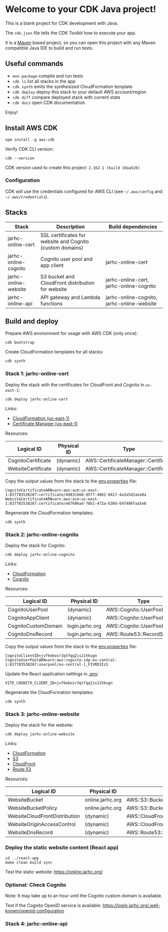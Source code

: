 # Welcome to your CDK Java project!

This is a blank project for CDK development with Java.

The `cdk.json` file tells the CDK Toolkit how to execute your app.

It is a [Maven](https://maven.apache.org/) based project, so you can open this project with any Maven compatible Java IDE to build and run tests.

## Useful commands

* `mvn package`     compile and run tests
* `cdk ls`          list all stacks in the app
* `cdk synth`       emits the synthesized CloudFormation template
* `cdk deploy`      deploy this stack to your default AWS account/region
* `cdk diff`        compare deployed stack with current state
* `cdk docs`        open CDK documentation

Enjoy!

## Install AWS CDK

```shell
npm install -g aws-cdk
```

Verify CDK CLI version:

```shell
cdk --version
```

CDK version used to create this project: `2.162.1 (build 10aa526)`

### Configuration

CDK will use the credentials configured for AWS CLI (see `~/.aws/config` and `~/.aws/credentials`).

## Stacks

| Stack                | Description                                               | Build dependencies                         |
|----------------------|-----------------------------------------------------------|--------------------------------------------|
| jarhc-online-cert    | SSL certificates for website and Cognito (custom domains) |                                            |
| jarhc-online-cognito | Cognito user pool and app client                          | jarhc-online-cert                          |
| jarhc-online-website | S3 bucket and CloudFront distribution for website         | jarhc-online-cert, jarhc-online-cognito    |
| jarhc-online-api     | API gateway and Lambda functions                          | jarhc-online-cognito, jarhc-online-website |

## Build and deploy

Prepare AWS environment for usage with AWS CDK (only once):

```shell
cdk bootstrap
```

Create CloudFormation templates for all stacks:

```shell
cdk synth
```

### Stack 1: jarhc-online-cert

Deploy the stack with the certificates for CloudFront and Cognito in `us-east-1`:

```shell
cdk deploy jarhc-online-cert
```

Links:

* [CloudFormation (us-east-1)](https://us-east-1.console.aws.amazon.com/cloudformation/home?region=us-east-1)
* [Certificate Manager (us-east-1)](https://us-east-1.console.aws.amazon.com/acm/home?region=us-east-1)

Resources:

| Logical ID         | Physical ID | Type                                 |
|--------------------|-------------|--------------------------------------|
| CognitoCertificate | (dynamic)   | AWS::CertificateManager::Certificate |
| WebsiteCertificate | (dynamic)   | AWS::CertificateManager::Certificate |

Copy the output values from the stack to the [env.properties](env.properties) file:

```properties
CognitoCertificateARN=arn:aws:acm:us-east-1:837783538267:certificate/4983cb68-d5f7-4862-8417-4a3a5d2aea8a
WebsiteCertificateARN=arn:aws:acm:us-east-1:837783538267:certificate/e67606ad-78b1-472a-b30d-64f406faa5e8
```

Regenerate the CloudFormation templates:

```shell
cdk synth
```

### Stack 2: jarhc-online-cognito

Deploy the stack for Cognito:

```shell
cdk deploy jarhc-online-cognito
```

Links:

* [CloudFormation](https://eu-central-1.console.aws.amazon.com/cloudformation/home?region=eu-central-1)
* [Cognito](https://eu-central-1.console.aws.amazon.com/cognito/v2/idp/user-pools?region=eu-central-1)

Resources:

| Logical ID          | Physical ID     | Type                         |
|---------------------|-----------------|------------------------------|
| CognitoUserPool     | (dynamic)       | AWS::Cognito::UserPool       |
| CognitoAppClient    | (dynamic)       | AWS::Cognito::UserPoolClient |
| CognitoCustomDomain | login.jarhc.org | AWS::Cognito::UserPoolDomain |
| CognitoDnsRecord    | login.jarhc.org | AWS::Route53::RecordSet      |

Copy the output values from the stack to the [env.properties](env.properties) file:

```properties
CognitoClientID=jvfkebosr3qtfqq2is2ihkugn
CognitoUserPoolARN=arn:aws:cognito-idp:eu-central-1:837783538267:userpool/eu-central-1_FIVRD3IzS
```

Update the React application settings in [.env](../react-app/.env):

```properties
VITE_COGNITO_CLIENT_ID=jvfkebosr3qtfqq2is2ihkugn
```

Regenerate the CloudFormation templates:

```shell
cdk synth
```

### Stack 3: jarhc-online-website

Deploy the stack for the website:

```shell
cdk deploy jarhc-online-website
```

Links:

* [CloudFormation](https://eu-central-1.console.aws.amazon.com/cloudformation/home?region=eu-central-1)
* [S3](https://eu-central-1.console.aws.amazon.com/s3/buckets?region=eu-central-1)
* [CloudFront](https://us-east-1.console.aws.amazon.com/cloudfront/v4/home?region=eu-central-1)
* [Route 53](https://us-east-1.console.aws.amazon.com/route53/v2/hostedzones?region=eu-central-1)

Resources:

| Logical ID                    | Physical ID      | Type                                 |
|-------------------------------|------------------|--------------------------------------|
| WebsiteBucket                 | online.jarhc.org | AWS::S3::Bucket                      |
| WebsiteBucketPolicy           | online.jarhc.org | AWS::S3::BucketPolicy                |
| WebsiteCloudFrontDistribution | (dynamic)        | AWS::CloudFront::Distribution        |
| WebsiteOriginAccessControl    | (dynamic)        | AWS::CloudFront::OriginAccessControl |
| WebsiteDnsRecord              | (dynamic)        | AWS::Route53::RecordSetGroup         |

### Deploy the static website content (React app)

```shell
cd ../react-app
make clean build sync
```

Test the static website: https://online.jarhc.org/

### Optional: Check Cognito

Note: It may take up to an hour until the Cognito custom domain is available.

Test if the Cognito OpenID service is available: https://login.jarhc.org/.well-known/openid-configuration

### Stack 4: jarhc-online-api

